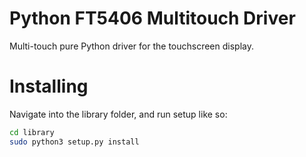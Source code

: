 # Python FT5406 Multitouch Driver

Multi-touch pure Python driver for the touchscreen display.

# Installing

Navigate into the library folder, and run setup like so:

```bash
cd library
sudo python3 setup.py install
```
